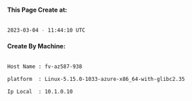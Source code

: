 
   
#### This Page Create at:

```bash

2023-03-04 - 11:44:10 UTC

```

#### Create By Machine:

```bash

Host Name : fv-az587-938

platform  : Linux-5.15.0-1033-azure-x86_64-with-glibc2.35

Ip Local  : 10.1.0.10

```

